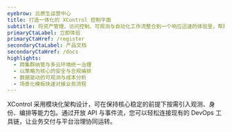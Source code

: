 ```yaml
---
eyebrow: 云原生运营中心
title: 打造一体化的 XControl 控制平面
subtitle: 将资产管理、访问控制、可观测与自动化工作流整合到一个响应迅速的体验里，帮助团队高效落地治理策略。
primaryCtaLabel: 立即体验
primaryCtaHref: /register
secondaryCtaLabel: 产品文档
secondaryCtaHref: /docs
highlights:
  - 跨集群纳管与多云环境统一治理
  - 以策略为核心的安全与合规编排
  - 数据驱动的可观测与成本分析
  - 场景化模板快速对接业务流程
---
```


XControl 采用模块化架构设计，可在保持核心稳定的前提下按需引入观测、身份、编排等能力包。通过开放 API 与事件流，您可以轻松连接现有的 DevOps 工具链，让业务交付与平台治理协同运转。
